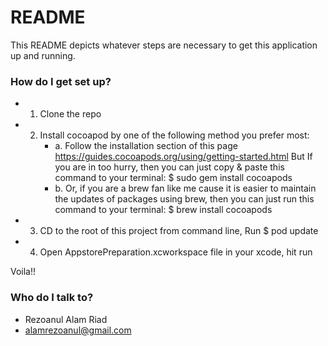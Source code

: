 # README #

This README depicts whatever steps are necessary to get this application up and running.

### How do I get set up? ###

* 1. Clone the repo 
* 2. Install cocoapod by one of the following method you prefer most:
     * a. Follow the installation section of this page https://guides.cocoapods.org/using/getting-started.html
       But If you are in too hurry, then you can just copy & paste this command to your terminal: 
       $ sudo gem install cocoapods
     * b. Or, if you are a brew fan like me cause it is easier to maintain the updates of packages using brew, 
then you can just run this command to your terminal: $ brew install cocoapods

* 3. CD to the root of this project from command line, Run $ pod update 
* 4. Open AppstorePreparation.xcworkspace file in your xcode, hit run 

Voila!!

### Who do I talk to? ###

* Rezoanul Alam Riad
* alamrezoanul@gmail.com
